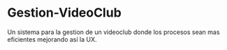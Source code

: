 # Gestion-VideoClub
Un sistema para la gestion de un videoclub donde los procesos sean mas eficientes mejorando así la UX.
